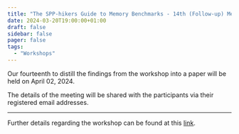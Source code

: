 ```yaml
---
title: "The SPP-hikers Guide to Memory Benchmarks - 14th (Follow-up) Meeting"
date: 2024-03-20T19:00:00+01:00
draft: false
sidebar: false
pager: false
tags:
  - "Workshops"
---
```


Our fourteenth to distill the findings from the workshop into a paper will be held on April 02, 2024.

The details of the meeting will be shared with the participants via their registered email addresses.

---

Further details regarding the workshop can be found at this [link](/posts/mini-workshop_2023).
